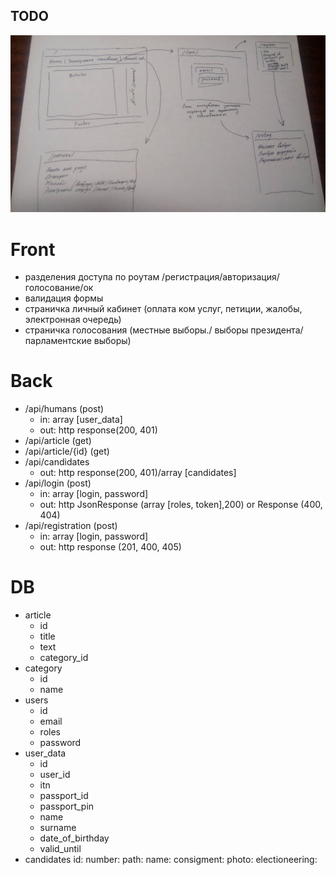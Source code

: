 ## TODO

![Image alt](https://github.com/Aproximo/e-voting/raw/myronov/pages/pages.jpg)


Front
=

* разделения доступа по роутам /регистрация/авторизация/голосование/ок
* валидация формы
* страничка личный кабинет (оплата ком услуг, петиции, жалобы, электронная очередь)
* страничка голосования (местные выборы./ выборы президента/ парламентские выборы)

Back
=

 * /api/humans (post)
    * in: array [user_data]
    * out: http response(200, 401)
 * /api/article (get)
 * /api/article/{id} (get)
 * /api/candidates
    * out: http response(200, 401)/array [candidates]
 * /api/login (post)
    * in: array  [login, password] 
    * out: http JsonResponse (array [roles, token],200) or Response (400, 404)
 * /api/registration (post)
    * in: array [login, password]   
    * out: http response (201, 400, 405)

DB
=


* article
    * id
    * title
    * text
    * category_id
* category
    * id
    * name
* users
    * id
    * email
    * roles
    * password
* user_data
    * id
    * user_id
    * itn
    * passport_id
    * passport_pin
    * name
    * surname
    * date_of_birthday
    * valid_until
* candidates
    id: 
    number: 
    path: 
    name: 
    consigment: 
    photo:
    electioneering:    
    